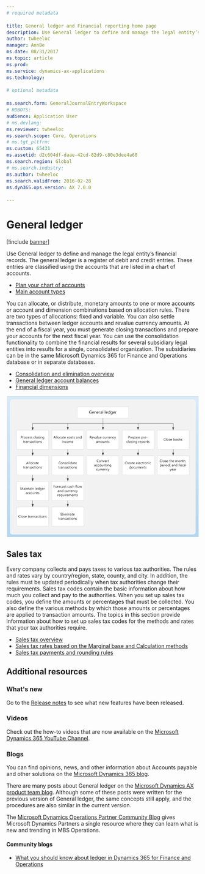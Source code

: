 ```yaml
---
# required metadata

title: General ledger and Financial reporting home page
description: Use General ledger to define and manage the legal entity’s financial records.  
author: twheeloc
manager: AnnBe
ms.date: 08/31/2017
ms.topic: article
ms.prod: 
ms.service: dynamics-ax-applications
ms.technology: 

# optional metadata

ms.search.form: GeneralJournalEntryWorkspace
# ROBOTS: 
audience: Application User
# ms.devlang: 
ms.reviewer: twheeloc
ms.search.scope: Core, Operations
# ms.tgt_pltfrm: 
ms.custom: 65431
ms.assetid: d2c604df-daae-42cd-82d9-c80e3dee4a60
ms.search.region: Global
# ms.search.industry: 
ms.author: twheeloc
ms.search.validFrom: 2016-02-28
ms.dyn365.ops.version: AX 7.0.0

---
```


# General ledger 

[!include [banner](../includes/banner.md)]

Use General ledger to define and manage the legal entity’s financial records. The general ledger is a register of debit and credit 
entries. These entries are classified using the accounts that are listed in a chart of accounts. 

 - [Plan your chart of accounts](plan-chart-of-accounts.md)
 - [Main account types](main-account-types.md)

You can allocate, or distribute, monetary amounts to one or more accounts or account and dimension combinations based on allocation 
rules. There are two types of allocations: fixed and variable. You can also settle transactions between ledger accounts and revalue 
currency amounts. At the end of a fiscal year, you must generate closing transactions and prepare your accounts for the next fiscal year. You can use the consolidation functionality to combine the financial results for several subsidiary legal entities into results for a single, consolidated organization. The subsidiaries can be in the same Microsoft Dynamics 365 for Finance and Operations database or in separate databases.

- [Consolidation and elimination overview](../budgeting/consolidation-elimination-overview.md)
- [General ledger account balances](general-ledger-account-balances.md)
- [Financial dimensions](financial-dimensions.md)

[![Business process](./media/GL-process.PNG)](./media/GL-process.PNG)

## Sales tax
Every company collects and pays taxes to various tax authorities. The rules and rates vary by country/region, state, county, and city.
In addition, the rules must be updated periodically when tax authorities change their requirements. Sales tax codes contain the basic 
information about how much you collect and pay to the authorities. When you set up sales tax codes, you define the amounts or 
percentages that must be collected. You also define the various methods by which those amounts or percentages are applied to 
transaction amounts. The topics in this section provide information about how to set up sales tax codes for the methods and rates that 
your tax authorities require.

 - [Sales tax overview](indirect-taxes-overview.md)
 - [Sales tax rates based on the Marginal base and Calculation methods](marginal-base-field.md)
 - [Sales tax payments and rounding rules](round-sales-tax-payments.md)


## Additional resources

### What's new

Go to the [Release notes](https://docs.microsoft.com/en-us/business-applications-release-notes/) to see what new features have been released. 

### Videos

Check out the how-to videos that are now available on the 
[Microsoft Dynamics 365 YouTube Channel](https://www.youtube.com/channel/UCJGCg4rB3QSs8y_1FquelBQ).

### Blogs

You can find opinions, news, and other information about Accounts payable and other solutions on the
[Microsoft Dynamics 365 blog](https://community.dynamics.com/b/msftdynamicsblog?c=Enterprise).

There are many posts about General ledger on the [Microsoft Dynamics AX product team blog](https://blogs.msdn.microsoft.com/dax/). 
Although some of these posts were written for the previous version of General ledger, the same concepts still apply, and the 
procedures are also similar in the current version.

The [Microsoft Dynamics Operations Partner Community Blog](https://community.dynamics.com/partner/b/operationspartnercommunityblog) 
gives Microsoft Dynamics Partners a single resource where they can learn what is new and trending in MBS Operations.

#### Community blogs

- [What you should know about ledger in Dynamics 365 for Finance and Operations](https://financefunction.tech/2018/04/29/what-you-should-know-about-ledger-in-dynamics-365-for-finance-and-operations)

